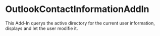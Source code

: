OutlookContactInformationAddIn
==============================

This Add-In querys the active directory for the current user information, displays and let the user modifie it.